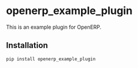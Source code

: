# openerp_example_plugin

This is an example plugin for OpenERP.

## Installation

```sh
pip install openerp_example_plugin
```
